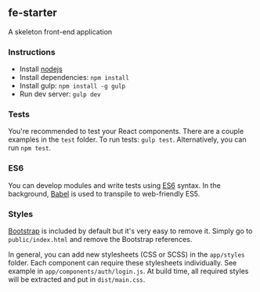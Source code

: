 ## fe-starter
A skeleton front-end application 

### Instructions
- Install [nodejs](https://nodejs.org)
- Install dependencies: `npm install`
- Install gulp: `npm install -g gulp`
- Run dev server: `gulp dev`

### Tests
You're recommended to test your React components. There are a couple examples in the `test` folder.
To run tests: `gulp test`. Alternatively, you can run `npm test`.

### ES6
You can develop modules and write tests using [ES6](https://github.com/lukehoban/es6features) syntax. In the background, [Babel](https://babeljs.io) is used to transpile to web-friendly ES5.   

### Styles
[Bootstrap](http://getbootstrap.com) is included by default but it's very easy to remove it. Simply go to `public/index.html` and remove the Bootstrap references.

In general, you can add new stylesheets (CSS or SCSS) in the `app/styles` folder. Each component can require these stylesheets individually. See example in `app/components/auth/login.js`. At build time, all required styles will be extracted and put in `dist/main.css`.

